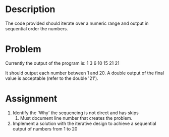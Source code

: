 # Description
The code provided should iterate over a numeric range and output in sequential order the numbers.

# Problem
Currently the output of the program is:
    1
    3
    6
    10
    15
    21
    21

It should output each number between 1 and 20.  A double output of the final value is acceptable (refer to the double '21').

# Assignment
1. Identify the 'Why' the sequencing is not direct and has skips
	1. Must document line number that creates the problem.
2. Implement a solution with the iterative design to achieve a sequential output of numbers from 1 to 20  